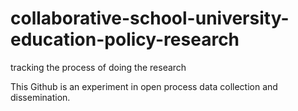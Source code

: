 # collaborative-school-university-education-policy-research
tracking the process of doing the research

This Github is an experiment in open process data collection and dissemination. 
